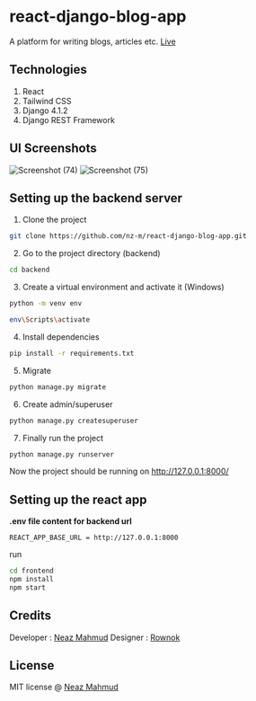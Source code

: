 # react-django-blog-app
A platform for writing blogs, articles etc.
[Live](https://bloghub-react.netlify.app/)

## Technologies
1. React
2. Tailwind CSS
3. Django 4.1.2
3. Django REST Framework

## UI Screenshots
![Screenshot (74)](https://user-images.githubusercontent.com/87283264/197416494-0904c09f-631e-4d62-80d4-8fee654b3954.png)
![Screenshot (75)](https://user-images.githubusercontent.com/87283264/197416491-2422e3cc-e262-45e1-9751-90b5dcbdb452.png)


## Setting up the backend server
1. Clone the project
```bash
git clone https://github.com/nz-m/react-django-blog-app.git
```
2. Go to the project directory (backend)
```bash
cd backend
```
3. Create a virtual environment and activate it (Windows)
```bash
python -m venv env
```
```bash
env\Scripts\activate
```
4. Install dependencies
```bash
pip install -r requirements.txt
```
5. Migrate
```bash
python manage.py migrate
```
6. Create admin/superuser
```bash
python manage.py createsuperuser
```
7. Finally run the project
```bash
python manage.py runserver
```
Now the project should be running on http://127.0.0.1:8000/

## Setting up the react app

**.env file content for backend url**
```
REACT_APP_BASE_URL = http://127.0.0.1:8000
```
run
```bash
cd frontend
npm install
npm start
```

## Credits
Developer : [Neaz Mahmud](https://github.com/nz-m)
Designer : [Rownok](https://github.com/rownokmahbub)

## License
MIT license @ [Neaz Mahmud](https://github.com/nz-m/react-django-blog-app/blob/main/LICENSE)

